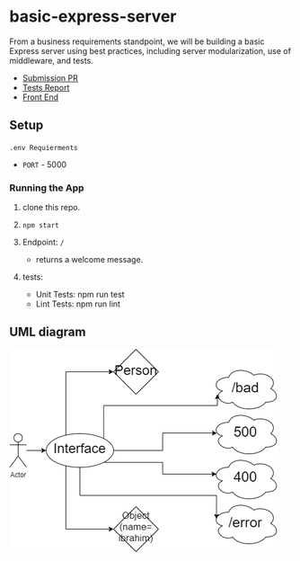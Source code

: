 # basic-express-server

From a business requirements standpoint, we will be building a basic Express server using best practices, including server modularization, use of middleware, and tests.

- [Submission PR](https://github.com/ibrahimBanat/basic-express-server/pull/3)
- [Tests Report](https://github.com/ibrahimBanat/basic-express-server/actions)
- [Front End](https://basic-express-server-dev.herokuapp.com/)

## Setup

`.env Requierments`

- `PORT` - 5000

### Running the App

1. clone this repo.
2. `npm start`
3. Endpoint: `/`

   - returns a welcome message.

4. tests:
   - Unit Tests: npm run test
   - Lint Tests: npm run lint

## UML diagram

![](./assets/basic-express-server-uml.png)
